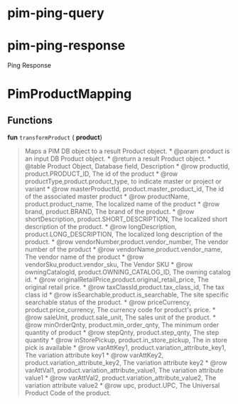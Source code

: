 # pim-ping-query

# pim-ping-response
Ping Response

# PimProductMapping

## Functions

__fun__ `transformProduct` ( __product__)


> Maps a PIM DB object to a result Product object. * @param product is an input DB Product object. * @return a result Product object. * @table Product Object, Database field, Description * @row productId, product.PRODUCT_ID, The id of the product * @row productType,product.product_type, to indicate master or project or variant * @row masterProductId, product.master_product_id, The id of the associated master product * @row productName, product.product_name, The localized name of the product * @row brand, product.BRAND, The brand of the product. * @row shortDescription, product.SHORT_DESCRIPTION, The localized short description of the product. * @row longDescription, product.LONG_DESCRIPTION, The localized long description of the product. * @row vendorNumber,product.vendor_number, The vendor number of the product * @row vendorName,product.vendor_name, The vendor name of the product * @row vendorSku,product.vendor_sku, The Vendor SKU * @row owningCatalogId, product.OWNING_CATALOG_ID, The owning catalog id. * @row originalRetailPrice,product.original_retail_price, The original retail price. * @row taxClassId,product.tax_class_id, The tax class id * @row isSearchable,product.is_searchable, The site specific searchable status of the product. * @row priceCurrency, product.price_currency, The currency code for product's price. * @row saleUnit, product.sale_unit, The sales unit of the product. * @row minOrderQnty, product.min_order_qnty, The minimum order quantity of product * @row stepQnty, product.step_qnty, The step quantity * @row inStorePickup, product.in_store_pickup, The in store pick is available * @row varAttKey1, product.variation_attribute_key1, The variation attribute key1 * @row varAttKey2, product.variation_attribute_key2, The variation attribute key2 * @row varAttVal1, product.variation_attribute_value1, The variation attribute value1 * @row varAttVal2, product.variation_attribute_value2, The variation attribute value2 * @row upc, product.UPC, The Universal Product Code of the product.


